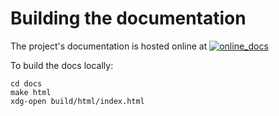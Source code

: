 # Building the documentation

The project's documentation is hosted online at [![online_docs](https://img.shields.io/badge/Online-Documentation-green)](https://IntelLabs.github.io/kAFL/)

To build the docs locally:
~~~shell
cd docs
make html
xdg-open build/html/index.html
~~~
